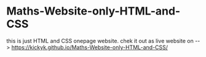 # Maths-Website-only-HTML-and-CSS
this is just HTML and CSS onepage website.
chek it out as live website on --> https://kickyk.github.io/Maths-Website-only-HTML-and-CSS/
